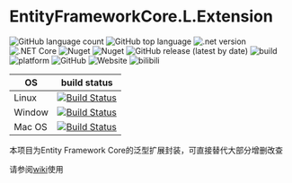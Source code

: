 # EntityFrameworkCore.L.Extension

![GitHub language count](https://img.shields.io/github/languages/count/sbchong/EntityFrameworkCore.L.Extension)  ![GitHub top language](https://img.shields.io/github/languages/top/sbchong/EntityFrameworkCore.L.Extension)  ![.net version](https://img.shields.io/badge/.net-%3E%3D%20.net%20core%203.1-brightgreen)  ![.NET Core](https://github.com/sbchong/EntityFrameworkCore.L.Extension/workflows/.NET%20Core/badge.svg)  ![Nuget](https://img.shields.io/nuget/v/EntityFrameworkCore.L.Extension)  ![Nuget](https://img.shields.io/nuget/dt/EntityFrameworkCore.L.Extension)  ![GitHub release (latest by date)](https://img.shields.io/github/v/release/sbchong/EntityFrameworkCore.L.Extension) ![build](https://img.shields.io/badge/build-Azure%20DevOps-blue) ![platform](https://img.shields.io/badge/platform-windows%20%7C%20macos%20%7C%20linux-lightgrey)  ![GitHub](https://img.shields.io/github/license/sbchong/EntityFrameworkCore.L.Extension)  ![Website](https://img.shields.io/website?down_color=red&down_message=none&up_color=blue&up_message=scung.cn&url=https%3A%2F%2Fscung.cn)  ![bilibili](https://img.shields.io/badge/bilibili-%E7%8C%AA%E5%A4%B4%E5%B0%91%E5%B9%B4%E6%83%B3%E9%81%87%E5%88%B0%E5%AD%A6%E5%A7%90-ff69b4)


|     OS     | build status |
|------------|--------------|
|   Linux    |[![Build Status](https://dev.azure.com/Y-Y-Liu/EntityFrameworkCore.L.Extension/_apis/build/status/sbchong.EntityFrameworkCore.L.Extension?branchName=master)](https://dev.azure.com/Y-Y-Liu/EntityFrameworkCore.L.Extension/_build/latest?definitionId=3&branchName=master)|
|   Window   |[![Build Status](https://dev.azure.com/Y-Y-Liu/EntityFrameworkCore.L.Extension/_apis/build/status/sbchong.EntityFrameworkCore.L.Extension%20(1)?branchName=master)](https://dev.azure.com/Y-Y-Liu/EntityFrameworkCore.L.Extension/_build/latest?definitionId=4&branchName=master)|
|   Mac OS   |[![Build Status](https://dev.azure.com/Y-Y-Liu/EntityFrameworkCore.L.Extension/_apis/build/status/sbchong.EntityFrameworkCore.L.Extension%20(2)?branchName=master)](https://dev.azure.com/Y-Y-Liu/EntityFrameworkCore.L.Extension/_build/latest?definitionId=5&branchName=master)|

本项目为Entity Framework Core的泛型扩展封装，可直接替代大部分增删改查

请参阅[wiki](https://github.com/sbchong/EntityFrameworkCore.L.Extension/wiki)使用
